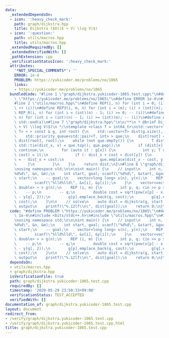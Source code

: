 ```yaml
---
data:
  _extendedDependsOn:
  - icon: ':heavy_check_mark:'
    path: graph/dijkstra.hpp
    title: Dijkstra ($O((E + V) \log V)$)
  - icon: ':question:'
    path: utils/macros.hpp
    title: utils/macros.hpp
  _extendedRequiredBy: []
  _extendedVerifiedWith: []
  _pathExtension: cpp
  _verificationStatusIcon: ':heavy_check_mark:'
  attributes:
    '*NOT_SPECIAL_COMMENTS*': ''
    ERROR: 1e-4
    PROBLEM: https://yukicoder.me/problems/no/1065
    links:
    - https://yukicoder.me/problems/no/1065
  bundledCode: "#line 1 \"graph/dijkstra.yukicoder-1065.test.cpp\"\n#define PROBLEM\
    \ \"https://yukicoder.me/problems/no/1065\"\n#define ERROR 1e-4\n#include <bits/stdc++.h>\n\
    #line 2 \"utils/macros.hpp\"\n#define REP(i, n) for (int i = 0; (i) < (int)(n);\
    \ ++ (i))\n#define REP3(i, m, n) for (int i = (m); (i) < (int)(n); ++ (i))\n#define\
    \ REP_R(i, n) for (int i = (int)(n) - 1; (i) >= 0; -- (i))\n#define REP3R(i, m,\
    \ n) for (int i = (int)(n) - 1; (i) >= (int)(m); -- (i))\n#define ALL(x) std::begin(x),\
    \ std::end(x)\n#line 7 \"graph/dijkstra.hpp\"\n\n/**\n * @brief Dijkstra ($O((E\
    \ + V) \\log V)$)\n */\ntemplate <class T = int64_t>\nstd::vector<T> dijkstra(std::vector<std::vector<std::pair<int,\
    \ T> > > const & g, int root) {\n    std::vector<T> dist(g.size(), std::numeric_limits<T>::max());\n\
    \    std::priority_queue<std::pair<T, int> > que;\n    dist[root] = 0;\n    que.emplace(-\
    \ dist[root], root);\n    while (not que.empty()) {\n        T dist_x; int x;\
    \ std::tie(dist_x, x) = que.top(); que.pop();\n        if (dist[x] < - dist_x)\
    \ continue;\n        for (auto it : g[x]) {\n            int y; T cost; std::tie(y,\
    \ cost) = it;\n            if (- dist_x + cost < dist[y]) {\n                dist[y]\
    \ = - dist_x + cost;\n                que.emplace(dist_x - cost, y);\n       \
    \     }\n        }\n    }\n    return dist;\n}\n#line 6 \"graph/dijkstra.yukicoder-1065.test.cpp\"\
    \nusing namespace std;\n\n\nint main() {\n    // input\n    int n, m; scanf(\"\
    %d%d\", &n, &m);\n    int start, goal; scanf(\"%d%d\", &start, &goal);\n    --\
    \ start;\n    -- goal;\n    vector<long long> x(n), y(n);\n    REP (i, n) {\n\
    \        scanf(\"%lld%lld\", &x[i], &y[i]);\n    }\n    vector<vector<pair<int,\
    \ double> > > g(n);\n    REP (i, m) {\n        int p, q; cin >> p >> q;\n    \
    \    -- p;\n        -- q;\n        double cost = sqrt(pow(x[p] - x[q], 2) + pow(y[p]\
    \ - y[q], 2));\n        g[p].emplace_back(q, cost);\n        g[q].emplace_back(p,\
    \ cost);\n    }\n\n    // solve\n    auto dist = dijkstra(g, start);\n\n    //\
    \ output\n    printf(\"%.12lf\\n\", dist[goal]);\n    return 0;\n}\n"
  code: "#define PROBLEM \"https://yukicoder.me/problems/no/1065\"\n#define ERROR\
    \ 1e-4\n#include <bits/stdc++.h>\n#include \"utils/macros.hpp\"\n#include \"graph/dijkstra.hpp\"\
    \nusing namespace std;\n\n\nint main() {\n    // input\n    int n, m; scanf(\"\
    %d%d\", &n, &m);\n    int start, goal; scanf(\"%d%d\", &start, &goal);\n    --\
    \ start;\n    -- goal;\n    vector<long long> x(n), y(n);\n    REP (i, n) {\n\
    \        scanf(\"%lld%lld\", &x[i], &y[i]);\n    }\n    vector<vector<pair<int,\
    \ double> > > g(n);\n    REP (i, m) {\n        int p, q; cin >> p >> q;\n    \
    \    -- p;\n        -- q;\n        double cost = sqrt(pow(x[p] - x[q], 2) + pow(y[p]\
    \ - y[q], 2));\n        g[p].emplace_back(q, cost);\n        g[q].emplace_back(p,\
    \ cost);\n    }\n\n    // solve\n    auto dist = dijkstra(g, start);\n\n    //\
    \ output\n    printf(\"%.12lf\\n\", dist[goal]);\n    return 0;\n}\n"
  dependsOn:
  - utils/macros.hpp
  - graph/dijkstra.hpp
  isVerificationFile: true
  path: graph/dijkstra.yukicoder-1065.test.cpp
  requiredBy: []
  timestamp: '2020-05-29 23:50:33+09:00'
  verificationStatus: TEST_ACCEPTED
  verifiedWith: []
documentation_of: graph/dijkstra.yukicoder-1065.test.cpp
layout: document
redirect_from:
- /verify/graph/dijkstra.yukicoder-1065.test.cpp
- /verify/graph/dijkstra.yukicoder-1065.test.cpp.html
title: graph/dijkstra.yukicoder-1065.test.cpp
---
```

